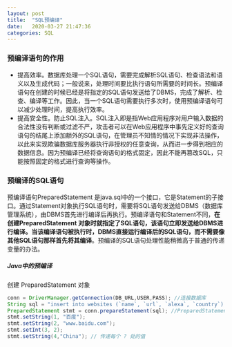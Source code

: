 ```yaml
---
layout: post
title:  "SQL预编译"
date:   2020-03-27 21:47:36
categories: SQL
---
```


### 预编译语句的作用

*   提高效率。数据库处理一个SQL语句，需要完成解析SQL语句、检查语法和语义以及生成代码；一般说来，处理时间要比执行语句所需要的时间长。预编译语句在创建的时候已经是将指定的SQL语句发送给了DBMS，完成了解析、检查、编译等工作。因此，当一个SQL语句需要执行多次时，使用预编译语句可以减少处理时间，提高执行效率。
*   提高安全性。防止SQL注入。SQL注入即是指Web应用程序对用户输入数据的合法性没有判断或过滤不严，攻击者可以在Web应用程序中事先定义好的查询语句的结尾上添加额外的SQL语句，在管理员不知情的情况下实现非法操作，以此来实现欺骗数据库服务器执行非授权的任意查询，从而进一步得到相应的数据信息。因为预编译已经将查询语句的格式固定，因此不能再篡改SQL，只能按照固定的格式进行查询等操作。

### 预编译的SQL语句

预编译语句PreparedStatement 是java.sql中的一个接口，它是Statement的子接口。通过Statement对象执行SQL语句时，需要将SQL语句发送给DBMS（数据库管理系统），由DBMS首先进行编译后再执行。预编译语句和Statement不同，**在创建PreparedStatement 对象时就指定了SQL语句，该语句立即发送给DBMS进行编译。当该编译语句被执行时，DBMS直接运行编译后的SQL语句，而不需要像其他SQL语句那样首先将其编译**。预编译的SQL语句处理性能稍微高于普通的传递变量的办法。

##### Java中的预编译

创建 PreparedStatement 对象

``` java
conn = DriverManager.getConnection(DB_URL,USER,PASS); //连接数据库
String sql = "insert into websites (`name`, `url`, `alexa`, `country`) values (?,?,?,?)"; //创建一条含有参数的SQL语句，包含四个占位符
PreparedStatement stmt = conn.prepareStatement(sql); //PreparedStatement对象stmt包含语句sql，它已发送给DBMS，并为执行作好了准备。
stmt.setString(1, "百度");
stmt.setString(2, "www.baidu.com");
stmt.setInt(3, 2);
stmt.setString(4,"China"); // 传递每个 ? 处的值
```

[SQL语句预编译]: https://blog.csdn.net/Firefly_zh/article/details/86218897